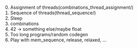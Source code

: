 0. Assignment of threads(combinations_thread_assignment/)
1. Sequence of threads(thread_sequence/)
2. Sleep
3. combinations
4. 42 -> something else/maybe float
5. Too long programs/random codegen
6. Play with mem_sequence, release, relaxed, ...
